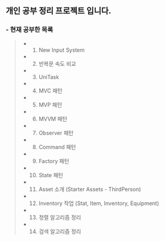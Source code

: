 ## 개인 공부 정리 프로젝트 입니다.

### - 현재 공부한 목록

>- 1. New Input System
>- 2. 반복문 속도 비교
>- 3. UniTask
>- 4. MVC 패턴
>- 5. MVP 패턴
>- 6. MVVM 패턴
>- 7. Observer 패턴
>- 8. Command 패턴
>- 9. Factory 패턴
>- 10. State 패턴
>- 11. Asset 소개 (Starter Assets - ThirdPerson)
>- 12. Inventory 작업 (Stat, Item, Inventory, Equipment)
>- 13. 정렬 알고리즘 정리
>- 14. 검색 알고리즘 정리	

